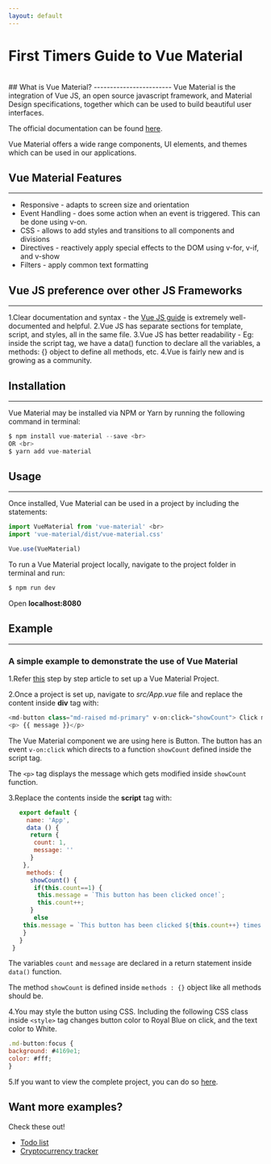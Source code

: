 ```yaml
---
layout: default
---
```


# First Timers Guide to Vue Material

<br>
## What is Vue Material? 
------------------------
Vue Material is the integration of Vue JS, an open source javascript framework, and Material Design specifications, together which can be used to build beautiful user interfaces. 

The official documentation can be found [here](https://vuematerial.io/). 

Vue Material offers a wide range components, UI elements, and themes which can be used in our applications.

## Vue Material Features
-----------
* Responsive - adapts to screen size and orientation
* Event Handling - does some action when an event is triggered. This can be done using v-on.
* CSS - allows to add styles and transitions to all components and divisions 
* Directives - reactively apply special effects to the DOM using v-for, v-if, and v-show
* Filters - apply common text formatting

## Vue JS preference over other JS Frameworks
---------------------------------------------
1.Clear documentation and syntax - the [Vue JS guide](https://vuejs.org/v2/guide/) is extremely well-documented and helpful.
2.Vue JS has separate sections for template, script, and styles, all in the same file. 
3.Vue JS has better readability - Eg: inside the script tag, we have a data() function to declare all the variables, a methods: {} object to define all methods, etc.
4.Vue is fairly new and is growing as a community.

## Installation
---------------
Vue Material may be installed via NPM or Yarn by running the following command in terminal:

```javascript
$ npm install vue-material --save <br>
OR <br>
$ yarn add vue-material
```

## Usage
--------
Once installed, Vue Material can be used in a project by including the statements:

```javascript
import VueMaterial from 'vue-material' <br>
import 'vue-material/dist/vue-material.css'

Vue.use(VueMaterial)
```

To run a Vue Material project locally, navigate to the project folder in terminal and run: 
```javascript
$ npm run dev
``` 

Open **localhost:8080**

## Example
----------

### A simple example to demonstrate the use of Vue Material

1.Refer [this](https://sultaness.github.io/vue-material-app.html) step by step article to set up a Vue Material Project.

2.Once a project is set up, navigate to *src/App.vue* file and replace the content inside **div** tag with: 

```javascript
<md-button class="md-raised md-primary" v-on:click="showCount"> Click me </md-button>
<p> {{ message }}</p>
```
The Vue Material component we are using here is Button. The button has an event `v-on:click` which directs to a function `showCount` defined inside the script tag.

The `<p>` tag displays the message which gets modified inside `showCount` function.

3.Replace the contents inside the **script** tag with: 

```javascript
   export default {
  	 name: 'App',
  	 data () {
      return {
       count: 1,
       message: ''
      }
    },
     methods: {
      showCount() {
       if(this.count==1) {
      	this.message = `This button has been clicked once!`;
      	this.count++;
      }
       else
	this.message = `This button has been clicked ${this.count++} times!`;
    }
   }
 }
```

The variables `count` and `message` are declared in a return statement inside `data()` function. 

The method `showCount` is defined inside `methods : {}` object like all methods should be.

4.You may style the button using CSS. Including the following CSS class inside `<style>` tag changes button color to Royal Blue on click, and the text color to White. 

```javascript 
.md-button:focus {
background: #4169e1;
color: #fff;
}

```
5.If you want to view the complete project, you can do so [here](https://github.com/Sultaness/Simple-VueMaterial-demonstration).

## Want more examples?
Check these out!
<br>
* [Todo list](https://github.com/Sultaness/Todo-List-using-Vue-Material-)
* [Cryptocurrency tracker](https://github.com/Sultaness/Cryptocurrency-Tracker)

